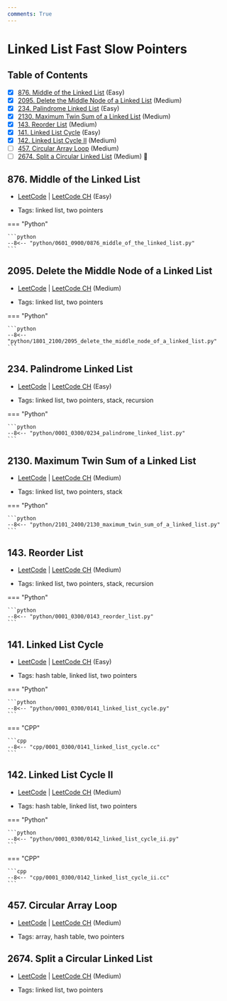 ```yaml
---
comments: True
---
```


# Linked List Fast Slow Pointers

## Table of Contents

- [x] [876. Middle of the Linked List](https://leetcode.cn/problems/middle-of-the-linked-list/) (Easy)
- [x] [2095. Delete the Middle Node of a Linked List](https://leetcode.cn/problems/delete-the-middle-node-of-a-linked-list/) (Medium)
- [x] [234. Palindrome Linked List](https://leetcode.cn/problems/palindrome-linked-list/) (Easy)
- [x] [2130. Maximum Twin Sum of a Linked List](https://leetcode.cn/problems/maximum-twin-sum-of-a-linked-list/) (Medium)
- [x] [143. Reorder List](https://leetcode.cn/problems/reorder-list/) (Medium)
- [x] [141. Linked List Cycle](https://leetcode.cn/problems/linked-list-cycle/) (Easy)
- [x] [142. Linked List Cycle II](https://leetcode.cn/problems/linked-list-cycle-ii/) (Medium)
- [ ] [457. Circular Array Loop](https://leetcode.cn/problems/circular-array-loop/) (Medium)
- [ ] [2674. Split a Circular Linked List](https://leetcode.cn/problems/split-a-circular-linked-list/) (Medium) 👑

## 876. Middle of the Linked List

-   [LeetCode](https://leetcode.com/problems/middle-of-the-linked-list/) | [LeetCode CH](https://leetcode.cn/problems/middle-of-the-linked-list/) (Easy)

-   Tags: linked list, two pointers

=== "Python"

    ```python
    --8<-- "python/0601_0900/0876_middle_of_the_linked_list.py"
    ```



## 2095. Delete the Middle Node of a Linked List

-   [LeetCode](https://leetcode.com/problems/delete-the-middle-node-of-a-linked-list/) | [LeetCode CH](https://leetcode.cn/problems/delete-the-middle-node-of-a-linked-list/) (Medium)

-   Tags: linked list, two pointers

=== "Python"

    ```python
    --8<-- "python/1801_2100/2095_delete_the_middle_node_of_a_linked_list.py"
    ```



## 234. Palindrome Linked List

-   [LeetCode](https://leetcode.com/problems/palindrome-linked-list/) | [LeetCode CH](https://leetcode.cn/problems/palindrome-linked-list/) (Easy)

-   Tags: linked list, two pointers, stack, recursion

=== "Python"

    ```python
    --8<-- "python/0001_0300/0234_palindrome_linked_list.py"
    ```



## 2130. Maximum Twin Sum of a Linked List

-   [LeetCode](https://leetcode.com/problems/maximum-twin-sum-of-a-linked-list/) | [LeetCode CH](https://leetcode.cn/problems/maximum-twin-sum-of-a-linked-list/) (Medium)

-   Tags: linked list, two pointers, stack

=== "Python"

    ```python
    --8<-- "python/2101_2400/2130_maximum_twin_sum_of_a_linked_list.py"
    ```



## 143. Reorder List

-   [LeetCode](https://leetcode.com/problems/reorder-list/) | [LeetCode CH](https://leetcode.cn/problems/reorder-list/) (Medium)

-   Tags: linked list, two pointers, stack, recursion

=== "Python"

    ```python
    --8<-- "python/0001_0300/0143_reorder_list.py"
    ```



## 141. Linked List Cycle

-   [LeetCode](https://leetcode.com/problems/linked-list-cycle/) | [LeetCode CH](https://leetcode.cn/problems/linked-list-cycle/) (Easy)

-   Tags: hash table, linked list, two pointers

=== "Python"

    ```python
    --8<-- "python/0001_0300/0141_linked_list_cycle.py"
    ```


=== "CPP"

    ```cpp
    --8<-- "cpp/0001_0300/0141_linked_list_cycle.cc"
    ```



## 142. Linked List Cycle II

-   [LeetCode](https://leetcode.com/problems/linked-list-cycle-ii/) | [LeetCode CH](https://leetcode.cn/problems/linked-list-cycle-ii/) (Medium)

-   Tags: hash table, linked list, two pointers

=== "Python"

    ```python
    --8<-- "python/0001_0300/0142_linked_list_cycle_ii.py"
    ```


=== "CPP"

    ```cpp
    --8<-- "cpp/0001_0300/0142_linked_list_cycle_ii.cc"
    ```



## 457. Circular Array Loop

-   [LeetCode](https://leetcode.com/problems/circular-array-loop/) | [LeetCode CH](https://leetcode.cn/problems/circular-array-loop/) (Medium)

-   Tags: array, hash table, two pointers


## 2674. Split a Circular Linked List

-   [LeetCode](https://leetcode.com/problems/split-a-circular-linked-list/) | [LeetCode CH](https://leetcode.cn/problems/split-a-circular-linked-list/) (Medium)

-   Tags: linked list, two pointers
